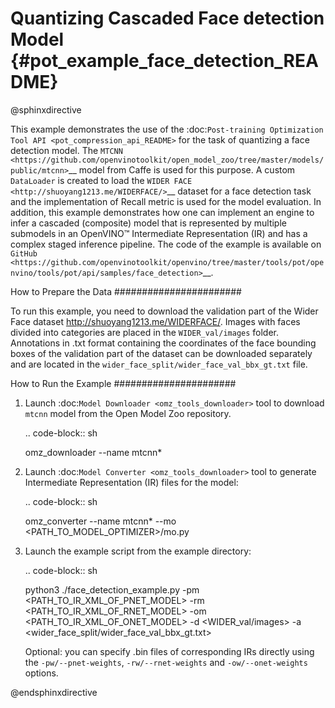 # Quantizing Cascaded Face detection Model {#pot_example_face_detection_README}

@sphinxdirective

This example demonstrates the use of the :doc:`Post-training Optimization Tool API <pot_compression_api_README>` for the task of quantizing a face detection model.
The `MTCNN <https://github.com/openvinotoolkit/open_model_zoo/tree/master/models/public/mtcnn>`__ model from Caffe is used for this purpose.
A custom ``DataLoader`` is created to load the `WIDER FACE <http://shuoyang1213.me/WIDERFACE/>`__ dataset for a face detection task 
and the implementation of Recall metric is used for the model evaluation. In addition, this example demonstrates how one can implement 
an engine to infer a cascaded (composite) model that is represented by multiple submodels in an OpenVINO™ Intermediate Representation (IR)
and has a complex staged inference pipeline. The code of the example is available on `GitHub <https://github.com/openvinotoolkit/openvino/tree/master/tools/pot/openvino/tools/pot/api/samples/face_detection>`__.

How to Prepare the Data
#######################

To run this example, you need to download the validation part of the Wider Face dataset http://shuoyang1213.me/WIDERFACE/.
Images with faces divided into categories are placed in the ``WIDER_val/images`` folder. 
Annotations in .txt format containing the coordinates of the face bounding boxes of the 
validation part of the dataset can be downloaded separately and are located in the ``wider_face_split/wider_face_val_bbx_gt.txt`` file.

How to Run the Example
######################

1. Launch :doc:`Model Downloader <omz_tools_downloader>` tool to download ``mtcnn`` model from the Open Model Zoo repository.

   .. code-block:: sh

      omz_downloader --name mtcnn*


2. Launch :doc:`Model Converter <omz_tools_downloader>` tool to generate Intermediate Representation (IR) files for the model:

   .. code-block:: sh

      omz_converter --name mtcnn* --mo <PATH_TO_MODEL_OPTIMIZER>/mo.py


3. Launch the example script from the example directory:

   .. code-block:: sh

      python3 ./face_detection_example.py -pm <PATH_TO_IR_XML_OF_PNET_MODEL> 
      -rm <PATH_TO_IR_XML_OF_RNET_MODEL> -om <PATH_TO_IR_XML_OF_ONET_MODEL> -d <WIDER_val/images> -a <wider_face_split/wider_face_val_bbx_gt.txt>


   Optional: you can specify .bin files of corresponding IRs directly using the ``-pw/--pnet-weights``, ``-rw/--rnet-weights`` and ``-ow/--onet-weights`` options.

@endsphinxdirective
